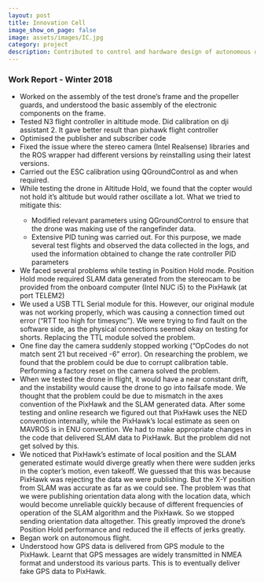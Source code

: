 ```yaml
---
layout: post
title: Innovation Cell
image_show_on_page: false
image: assets/images/IC.jpg
category: project
description: Contributed to control and hardware design of autonomous quadcopters in a GPS-denied environment. Implemented communication between on-board processor Intel i5 NUC, offboard computer and Pixhawk for transfer of localization and IMU data using MAVLink communication protocol on ROS. Utilized LiDAR sensors and Stereo Vision camera to maintain the current position of the quadcopter. Investigated optimum PID parameters which enhanced flight stability and performance
---
```

<h3>Work Report - Winter 2018 </h3>
<ul>
<li>Worked on the assembly of the test drone’s frame and the propeller guards, and understood the basic assembly of the electronic components on the frame.</li>
<li>Tested N3 flight controller in altitude mode. Did calibration on dji assistant 2. It gave better result than pixhawk flight controller</li>
<li>Optimised the publisher and subscriber code</li>
<li>Fixed the issue where the stereo camera (Intel Realsense) libraries and the ROS wrapper had different versions by reinstalling using their latest versions.</li>
<li>Carried out the ESC calibration using QGroundControl as and when required.</li>
<li>While testing the drone in Altitude Hold, we found that the copter would not hold it’s altitude but would rather oscillate a lot. What we tried to mitigate this:</li>
  <ul style="list-style-type:circle;">
  <li> Modified relevant parameters using QGroundControl to ensure that the drone was making use of the rangefinder data.</li>
<li>Extensive PID tuning was carried out. For this purpose, we made several test flights and observed the data collected in the logs, and used the information obtained to change the rate controller PID parameters</li>
</ul>
<li> We faced several problems while testing in Position Hold mode. Position Hold mode required SLAM data generated from the stereocam to be provided from the onboard computer (Intel NUC i5) to the PixHawk (at port TELEM2)</li>
<li>We used a USB TTL Serial module for this. However, our original module was not working properly, which was causing a connection timed out error (“RTT too high for timesync”). We were trying to find fault on the software side, as the physical connections seemed okay on testing for shorts. Replacing the TTL module solved the problem.</li>
<li>One fine day the camera suddenly stopped working (“OpCodes do not match sent 21 but received -6” error). On researching the problem, we found that the problem could be due to corrupt calibration table. Performing a factory reset on the camera solved the problem.</li>
<li>When we tested the drone in flight, it would have a near constant drift, and the instability would cause the drone to go into failsafe mode. We thought that the problem could be due to mismatch in the axes convention of the PixHawk and the SLAM generated data. After some testing and online research we figured out that PixHawk uses the NED convention internally, while the PixHawk’s local estimate as seen on MAVROS is in ENU convention. We had to make appropriate changes in the code that delivered SLAM data to PixHawk. But the problem did not get solved by this.</li>
<li>We noticed that PixHawk’s estimate of local position and the SLAM generated estimate would diverge greatly when there were sudden jerks in the copter’s motion, even takeoff. We guessed that this was because PixHawk was rejecting the data we were publishing. But the X-Y position from SLAM was accurate as far as we could see. The problem was that we were publishing orientation data along with the location data, which would become unreliable quickly because of different frequencies of operation of the SLAM algorithm and the PixHawk. So we stopped sending orientation data altogether. This greatly improved the drone’s Position Hold performance and reduced the ill effects of jerks greatly.</li>
<li>Began work on autonomous flight.</li>
<li>Understood how GPS data is delivered from GPS module to the PixHawk. Learnt that GPS messages are widely transmitted in NMEA format and understood its various parts. This is to eventually deliver fake GPS data to PixHawk.</li>
</ul>
